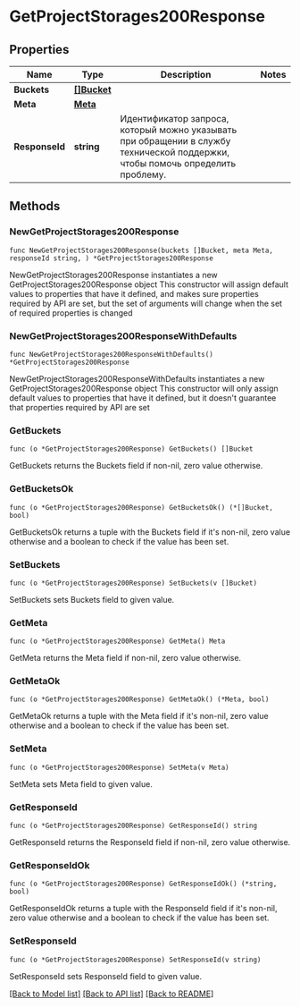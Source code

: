 # GetProjectStorages200Response

## Properties

Name | Type | Description | Notes
------------ | ------------- | ------------- | -------------
**Buckets** | [**[]Bucket**](Bucket.md) |  | 
**Meta** | [**Meta**](Meta.md) |  | 
**ResponseId** | **string** | Идентификатор запроса, который можно указывать при обращении в службу технической поддержки, чтобы помочь определить проблему. | 

## Methods

### NewGetProjectStorages200Response

`func NewGetProjectStorages200Response(buckets []Bucket, meta Meta, responseId string, ) *GetProjectStorages200Response`

NewGetProjectStorages200Response instantiates a new GetProjectStorages200Response object
This constructor will assign default values to properties that have it defined,
and makes sure properties required by API are set, but the set of arguments
will change when the set of required properties is changed

### NewGetProjectStorages200ResponseWithDefaults

`func NewGetProjectStorages200ResponseWithDefaults() *GetProjectStorages200Response`

NewGetProjectStorages200ResponseWithDefaults instantiates a new GetProjectStorages200Response object
This constructor will only assign default values to properties that have it defined,
but it doesn't guarantee that properties required by API are set

### GetBuckets

`func (o *GetProjectStorages200Response) GetBuckets() []Bucket`

GetBuckets returns the Buckets field if non-nil, zero value otherwise.

### GetBucketsOk

`func (o *GetProjectStorages200Response) GetBucketsOk() (*[]Bucket, bool)`

GetBucketsOk returns a tuple with the Buckets field if it's non-nil, zero value otherwise
and a boolean to check if the value has been set.

### SetBuckets

`func (o *GetProjectStorages200Response) SetBuckets(v []Bucket)`

SetBuckets sets Buckets field to given value.


### GetMeta

`func (o *GetProjectStorages200Response) GetMeta() Meta`

GetMeta returns the Meta field if non-nil, zero value otherwise.

### GetMetaOk

`func (o *GetProjectStorages200Response) GetMetaOk() (*Meta, bool)`

GetMetaOk returns a tuple with the Meta field if it's non-nil, zero value otherwise
and a boolean to check if the value has been set.

### SetMeta

`func (o *GetProjectStorages200Response) SetMeta(v Meta)`

SetMeta sets Meta field to given value.


### GetResponseId

`func (o *GetProjectStorages200Response) GetResponseId() string`

GetResponseId returns the ResponseId field if non-nil, zero value otherwise.

### GetResponseIdOk

`func (o *GetProjectStorages200Response) GetResponseIdOk() (*string, bool)`

GetResponseIdOk returns a tuple with the ResponseId field if it's non-nil, zero value otherwise
and a boolean to check if the value has been set.

### SetResponseId

`func (o *GetProjectStorages200Response) SetResponseId(v string)`

SetResponseId sets ResponseId field to given value.



[[Back to Model list]](../README.md#documentation-for-models) [[Back to API list]](../README.md#documentation-for-api-endpoints) [[Back to README]](../README.md)


